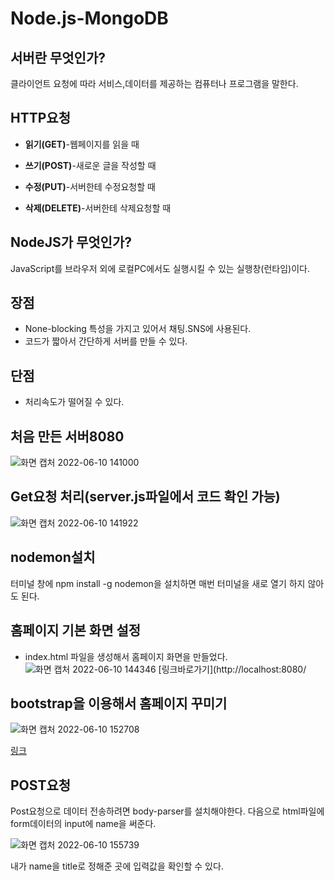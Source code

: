 # Node.js-MongoDB

## 서버란 무엇인가?
클라이언트 요청에 따라 서비스,데이터를 제공하는 컴퓨터나 프로그램을 말한다.

## HTTP요청
* __읽기(GET)__-웹페이지를 읽을 때 

* __쓰기(POST)__-새로운 글을 작성할 때
* __수정(PUT)__-서버한테 수정요청할 때
* __삭제(DELETE)__-서버한테 삭제요청할 때

## NodeJS가 무엇인가?
JavaScript를 브라우저 외에 로컬PC에서도 실행시킬 수 있는 실행창(런타임)이다.

## 장점
* None-blocking 특성을 가지고 있어서 채팅.SNS에 사용된다.
* 코드가 짧아서 간단하게 서버를 만들 수 있다.

## 단점

* 처리속도가 떨어질 수 있다.
## 처음 만든 서버8080
![화면 캡처 2022-06-10 141000](https://user-images.githubusercontent.com/62206966/172994730-45eb7802-6ab2-4f67-8558-0277a9d4bfe7.png)

## Get요청 처리(server.js파일에서 코드 확인 가능)

![화면 캡처 2022-06-10 141922](https://user-images.githubusercontent.com/62206966/172995619-0a72e46a-8daa-4c4d-9cfb-784709bf0ad1.png)

## nodemon설치
터미널 창에 npm install -g nodemon을 설치하면 매번 터미널을 새로 열기 하지 않아도 된다.

## 홈페이지 기본 화면 설정
* index.html 파일을 생성해서 홈페이지 화면을 만들었다.
![화면 캡처 2022-06-10 144346](https://user-images.githubusercontent.com/62206966/172998567-79d374c6-84dc-4b0f-a1c2-219033b1dcfb.png)
[링크바로가기](http://localhost:8080/

## bootstrap을 이용해서 홈페이지 꾸미기
![화면 캡처 2022-06-10 152708](https://user-images.githubusercontent.com/62206966/173004382-98d298a4-607c-463f-94a8-72bffe504fcb.png)

[링크](http://localhost:8080/write)

## POST요청
Post요청으로 데이터 전송하려면 body-parser를 설치해야한다.
다음으로 html파일에 form데이터의 input에 name을 써준다.

![화면 캡처 2022-06-10 155739](https://user-images.githubusercontent.com/62206966/173008628-af07db4d-32f8-4c02-8428-4aa6ea1606f1.png)

내가 name을 title로 정해준 곳에 입력값을 확인할 수 있다.
